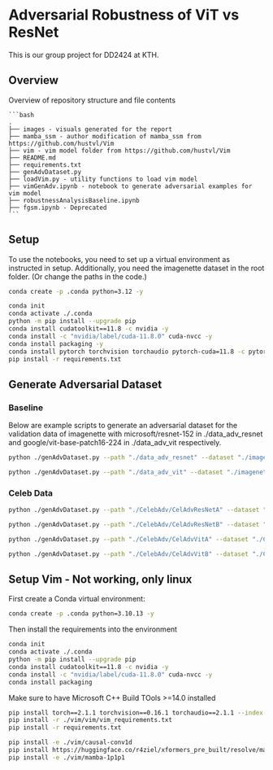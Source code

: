 # Adversarial Robustness of ViT vs ResNet

This is our group project for DD2424 at KTH.

## Overview

Overview of repository structure and file contents
    
    ```bash
    .
    ├── images - visuals generated for the report
    ├── mamba_ssm - author modification of mamba_ssm from https://github.com/hustvl/Vim
    ├── vim - vim model folder from https://github.com/hustvl/Vim
    ├── README.md
    ├── requirements.txt
    ├── genAdvDataset.py
    ├── loadVim.py - utility functions to load vim model
    ├── vimGenAdv.ipynb - notebook to generate adversarial examples for vim model
    ├── robustnessAnalysisBaseline.ipynb 
    ├── fgsm.ipynb - Deprecated
    ```


## Setup

To use the notebooks, you need to set up a virtual environment as instructed in setup. 
Additionally, you need the imagenette dataset in the root folder. (Or change the paths in the code.)

```bash
conda create -p .conda python=3.12 -y
```

```bash
conda init
conda activate ./.conda
python -m pip install --upgrade pip
conda install cudatoolkit==11.8 -c nvidia -y
conda install -c "nvidia/label/cuda-11.8.0" cuda-nvcc -y
conda install packaging -y
conda install pytorch torchvision torchaudio pytorch-cuda=11.8 -c pytorch -c nvidia
pip install -r requirements.txt
```

## Generate Adversarial Dataset

### Baseline

Below are example scripts to generate an adversarial dataset for the validation data of imagenette with microsoft/resnet-152 in ./data_adv_resnet and google/vit-base-patch16-224 in ./data_adv_vit respectively.

```bash
python ./genAdvDataset.py --path "./data_adv_resnet" --dataset "./imagenette/imagenette2/val" --model "microsoft/resnet-152"
```

```bash
python ./genAdvDataset.py --path "./data_adv_vit" --dataset "./imagenette/imagenette2/val" --model "google/vit-base-patch16-224"
```

### Celeb Data

```bash
python ./genAdvDataset.py --path "./CelebAdv/CelAdvResNetA" --dataset "./CelebSubset/CelebVal" --model "microsoft/resnet-152" --checkpoint "./models/ResNetA.pth"
```

```bash
python ./genAdvDataset.py --path "./CelebAdv/CelAdvResNetB" --dataset "./CelebSubset/CelebVal" --model "microsoft/resnet-152" --checkpoint "./models/ResNetB.pth"
```

```bash
python ./genAdvDataset.py --path "./CelebAdv/CelAdvVitA" --dataset "./CelebSubset/CelebVal" --model "google/vit-base-patch16-224" --checkpoint "./models/VitA.pth"
```

```bash
python ./genAdvDataset.py --path "./CelebAdv/CelAdvVitB" --dataset "./CelebSubset/CelebVal" --model "google/vit-base-patch16-224" --checkpoint "./models/VitB.pth"
```

## Setup Vim - Not working, only linux

First create a Conda virtual environment:

```bash
conda create -p .conda python=3.10.13 -y
```

Then install the requirements into the environment

```bash
conda init
conda activate ./.conda
python -m pip install --upgrade pip
conda install cudatoolkit==11.8 -c nvidia -y
conda install -c "nvidia/label/cuda-11.8.0" cuda-nvcc -y
conda install packaging
```

Make sure to have Microsoft C++ Build TOols >=14.0 installed

```bash
pip install torch==2.1.1 torchvision==0.16.1 torchaudio==2.1.1 --index-url https://download.pytorch.org/whl/cu118
pip install -r ./vim/vim/vim_requirements.txt
pip install -r requirements.txt
```

```bash
pip install -e ./vim/causal-conv1d
pip install https://huggingface.co/r4ziel/xformers_pre_built/resolve/main/triton-2.0.0-cp310-cp310-win_amd64.whl
pip install -e ./vim/mamba-1p1p1
```


